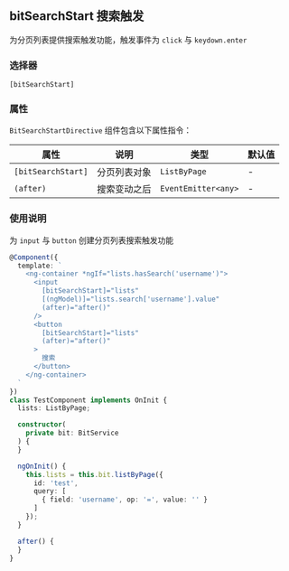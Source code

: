 ## bitSearchStart 搜索触发

为分页列表提供搜索触发功能，触发事件为 `click` 与 `keydown.enter`

### 选择器

`[bitSearchStart]`

### 属性

`BitSearchStartDirective` 组件包含以下属性指令：

| 属性               | 说明         | 类型                    | 默认值 |
| ------------------ | ------------ | ----------------------- | ------ |
| `[bitSearchStart]` | 分页列表对象 | `ListByPage`            | -      |
| `(after)`          | 搜索变动之后 | `EventEmitter<any>` | -      |

### 使用说明

为 `input` 与 `button` 创建分页列表搜索触发功能

```typescript
@Component({
  template: `
    <ng-container *ngIf="lists.hasSearch('username')">
      <input
        [bitSearchStart]="lists"
        [(ngModel)]="lists.search['username'].value"
        (after)="after()"
      />
      <button
        [bitSearchStart]="lists"
        (after)="after()"
      >
        搜索
      </button>
    </ng-container>
  `
})
class TestComponent implements OnInit {
  lists: ListByPage;

  constructor(
    private bit: BitService
  ) {
  }

  ngOnInit() {
    this.lists = this.bit.listByPage({
      id: 'test',
      query: [
        { field: 'username', op: '=', value: '' }
      ]
    });
  }

  after() {
  }
}
```